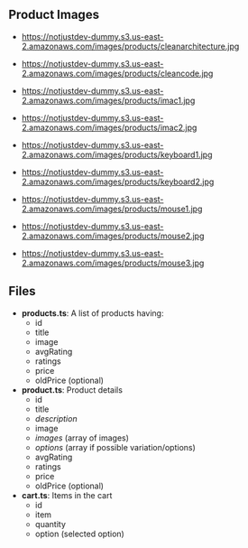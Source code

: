 ## Product Images

- https://notjustdev-dummy.s3.us-east-2.amazonaws.com/images/products/cleanarchitecture.jpg

- https://notjustdev-dummy.s3.us-east-2.amazonaws.com/images/products/cleancode.jpg

- https://notjustdev-dummy.s3.us-east-2.amazonaws.com/images/products/imac1.jpg

- https://notjustdev-dummy.s3.us-east-2.amazonaws.com/images/products/imac2.jpg

- https://notjustdev-dummy.s3.us-east-2.amazonaws.com/images/products/keyboard1.jpg

- https://notjustdev-dummy.s3.us-east-2.amazonaws.com/images/products/keyboard2.jpg

- https://notjustdev-dummy.s3.us-east-2.amazonaws.com/images/products/mouse1.jpg

- https://notjustdev-dummy.s3.us-east-2.amazonaws.com/images/products/mouse2.jpg

- https://notjustdev-dummy.s3.us-east-2.amazonaws.com/images/products/mouse3.jpg

## Files

- **products.ts**: A list of products having:
  - id
  - title
  - image
  - avgRating
  - ratings
  - price
  - oldPrice (optional)
- **product.ts**: Product details
  - id
  - title
  - _description_
  - image
  - _images_ (array of images)
  - _options_ (array if possible variation/options)
  - avgRating
  - ratings
  - price
  - oldPrice (optional)
- **cart.ts**: Items in the cart
  - id
  - item
  - quantity
  - option (selected option)
